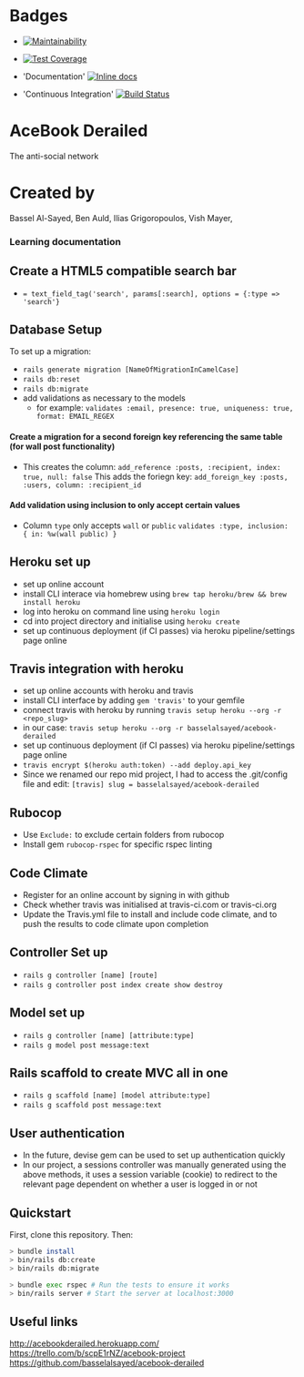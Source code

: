 # Badges

* [![Maintainability](https://api.codeclimate.com/v1/badges/00ec3fafb62856d2dc37/maintainability)](https://codeclimate.com/github/basselalsayed/acebook-derailed/maintainability)
* [![Test Coverage](https://api.codeclimate.com/v1/badges/00ec3fafb62856d2dc37/test_coverage)](https://codeclimate.com/github/basselalsayed/acebook-derailed/test_coverage)
  
* 'Documentation' [![Inline docs](http://inch-ci.org/github/basselalsayed/acebook-derailed.svg?branch=master)](http://inch-ci.org/github/basselalsayed/acebook-derailed)

* 'Continuous Integration' [![Build Status](https://travis-ci.org/github/basselalsayed/acebook-derailed.png?branch=master)](https://travis-ci.org/github/basselalsayed/acebook-derailed)


# AceBook Derailed
The anti-social network

# Created by
Bassel Al-Sayed,
Ben Auld,
Ilias Grigoropoulos,
Vish Mayer,

### Learning documentation

## Create a HTML5 compatible search bar
*  `= text_field_tag('search', params[:search], options = {:type => 'search'}`
  
## Database Setup
To set up a migration:
* `rails generate migration [NameOfMigrationInCamelCase]`
* `rails db:reset`
* `rails db:migrate`
* add validations as necessary to the models
  * for example: `validates :email, presence: true, uniqueness: true, format: EMAIL_REGEX`
#### Create a migration for a second foreign key referencing the same table (for wall post functionality)
* This creates the column: `add_reference :posts, :recipient, index: true, null: false` 
  This adds the foriegn key: `add_foreign_key :posts, :users, column: :recipient_id`
#### Add validation using inclusion to only accept certain values
* Column `type` only accepts `wall` or `public` `validates :type, inclusion: { in: %w(wall public) }`

## Heroku set up
* set up online account
* install CLI interace via homebrew using `brew tap heroku/brew && brew install heroku`
* log into heroku on command line using `heroku login`
* cd into project directory and initialise using `heroku create`
* set up continuous deployment (if CI passes) via heroku pipeline/settings page online

## Travis integration with heroku
* set up online accounts with heroku and travis
* install CLI interface by adding `gem 'travis'` to your gemfile
* connect travis with heroku by running `travis setup heroku --org -r <repo_slug>`
* in our case: `travis setup heroku --org -r basselalsayed/acebook-derailed`
* set up continuous deployment (if CI passes) via heroku pipeline/settings page online
* `travis encrypt $(heroku auth:token) --add deploy.api_key`
* Since we renamed our repo mid project, I had to access the .git/config file and edit: `[travis]
  slug = basselalsayed/acebook-derailed`
  
## Rubocop
* Use `Exclude:` to exclude certain folders from rubocop
* Install gem `rubocop-rspec` for specific rspec linting
  
## Code Climate
* Register for an online account by signing in with github
* Check whether travis was initialised at travis-ci.com or travis-ci.org
* Update the Travis.yml file to install and include code climate, and to push the results to code climate upon completion
  
## Controller Set up
* `rails g controller [name] [route]`
* `rails g controller post index create show destroy`

## Model set up
* `rails g controller [name] [attribute:type]`
* `rails g model post message:text` 
  
## Rails scaffold to create MVC all in one
* `rails g scaffold [name] [model attribute:type]`
* `rails g scaffold post message:text`

## User authentication 
* In the future, devise gem can be used to set up authentication quickly
* In our project, a sessions controller was manually generated using the above methods, it uses a session variable (cookie) to redirect to the relevant page dependent on whether a user is logged in or not

## Quickstart

First, clone this repository. Then:

```bash
> bundle install
> bin/rails db:create
> bin/rails db:migrate

> bundle exec rspec # Run the tests to ensure it works
> bin/rails server # Start the server at localhost:3000
```
## Useful links

http://acebookderailed.herokuapp.com/
https://trello.com/b/scpE1rNZ/acebook-project
https://github.com/basselalsayed/acebook-derailed



